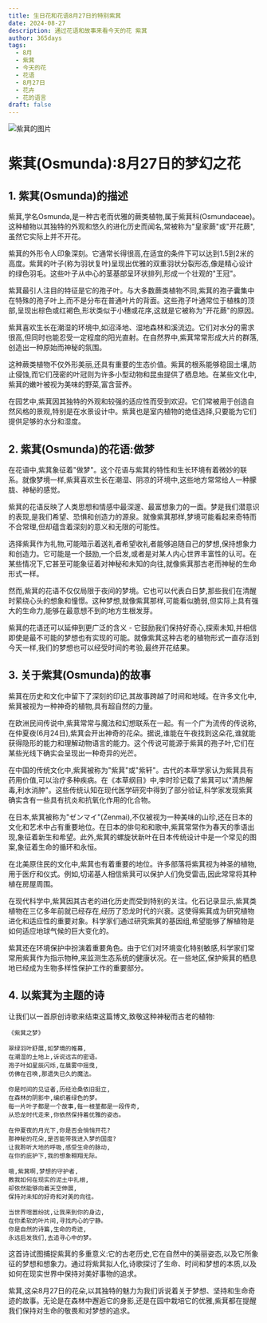 ```yaml
---
title: 生日花和花语8月27日的特别紫萁
date: 2024-08-27
description: 通过花语和故事来看今天的花 紫萁
author: 365days
tags:
  - 8月
  - 紫萁
  - 今天的花
  - 花语
  - 8月27日
  - 花卉
  - 花的语言
draft: false
---
```



![紫萁的图片](https://cdn.pixabay.com/photo/2014/05/09/14/16/fern-340802_1280.jpg#center#center)


# 紫萁(Osmunda):8月27日的梦幻之花

## 1. 紫萁(Osmunda)的描述

紫萁,学名Osmunda,是一种古老而优雅的蕨类植物,属于紫萁科(Osmundaceae)。这种植物以其独特的外观和悠久的进化历史而闻名,常被称为"皇家蕨"或"开花蕨",虽然它实际上并不开花。

紫萁的外形令人印象深刻。它通常长得很高,在适宜的条件下可以达到1.5到2米的高度。紫萁的叶子(称为羽状复叶)呈现出优雅的双重羽状分裂形态,像是精心设计的绿色羽毛。这些叶子从中心的茎基部呈环状排列,形成一个壮观的"王冠"。

紫萁最引人注目的特征是它的孢子叶。与大多数蕨类植物不同,紫萁的孢子囊集中在特殊的孢子叶上,而不是分布在普通叶片的背面。这些孢子叶通常位于植株的顶部,呈现出棕色或红褐色,形状类似于小穗或花序,这就是它被称为"开花蕨"的原因。

紫萁喜欢生长在潮湿的环境中,如沼泽地、湿地森林和溪流边。它们对水分的需求很高,但同时也能忍受一定程度的阳光直射。在自然界中,紫萁常常形成大片的群落,创造出一种原始而神秘的氛围。

这种蕨类植物不仅外形美丽,还具有重要的生态价值。紫萁的根系能够稳固土壤,防止侵蚀,而它们茂密的叶冠则为许多小型动物和昆虫提供了栖息地。在某些文化中,紫萁的嫩叶被视为美味的野菜,富含营养。

在园艺中,紫萁因其独特的外观和较强的适应性而受到欢迎。它们常被用于创造自然风格的景观,特别是在水景设计中。紫萁也是室内植物的绝佳选择,只要能为它们提供足够的水分和湿度。

## 2. 紫萁(Osmunda)的花语:做梦

在花语中,紫萁象征着"做梦"。这个花语与紫萁的特性和生长环境有着微妙的联系。就像梦境一样,紫萁喜欢生长在潮湿、阴凉的环境中,这些地方常常给人一种朦胧、神秘的感觉。

紫萁的花语反映了人类思想和情感中最深邃、最富想象力的一面。梦是我们潜意识的表现,是我们希望、恐惧和创造力的源泉。就像紫萁那样,梦境可能看起来奇特而不合常理,但却蕴含着深刻的意义和无限的可能性。

选择紫萁作为礼物,可能暗示着送礼者希望收礼者能够追随自己的梦想,保持想象力和创造力。它可能是一个鼓励,一个启发,或者是对某人内心世界丰富性的认可。在某些情况下,它甚至可能象征着对神秘和未知的向往,就像紫萁那古老而神秘的生命形式一样。

然而,紫萁的花语不仅仅局限于夜间的梦境。它也可以代表白日梦,那些我们在清醒时萦绕心头的想象和憧憬。这种梦想,就像紫萁那样,可能看似脆弱,但实际上具有强大的生命力,能够在最意想不到的地方生根发芽。

紫萁的花语还可以延伸到更广泛的含义 - 它鼓励我们保持好奇心,探索未知,并相信即使是最不可能的梦想也有实现的可能。就像紫萁这种古老的植物形式一直存活到今天一样,我们的梦想也可以经受时间的考验,最终开花结果。

## 3. 关于紫萁(Osmunda)的故事

紫萁在历史和文化中留下了深刻的印记,其故事跨越了时间和地域。在许多文化中,紫萁被视为一种神奇的植物,具有超自然的力量。

在欧洲民间传说中,紫萁常常与魔法和幻想联系在一起。有一个广为流传的传说称,在仲夏夜(6月24日),紫萁会开出神奇的花朵。据说,谁能在午夜找到这朵花,谁就能获得隐形的能力和理解动物语言的能力。这个传说可能源于紫萁的孢子叶,它们在某些光线下确实会呈现出一种奇异的光芒。

在中国的传统文化中,紫萁被称为"紫萁"或"紫轩"。古代的本草学家认为紫萁具有药用价值,可以治疗多种疾病。在《本草纲目》中,李时珍记载了紫萁可以"清热解毒,利水消肿"。这些传统认知在现代医学研究中得到了部分验证,科学家发现紫萁确实含有一些具有抗炎和抗氧化作用的化合物。

在日本,紫萁被称为"ゼンマイ"(Zenmai),不仅被视为一种美味的山珍,还在日本的文化和艺术中占有重要地位。在日本的俳句和和歌中,紫萁常常作为春天的季语出现,象征着新生和希望。此外,紫萁的螺旋状新叶在日本传统设计中是一个常见的图案,象征着生命的循环和永恒。

在北美原住民的文化中,紫萁也有着重要的地位。许多部落将紫萁视为神圣的植物,用于医疗和仪式。例如,切诺基人相信紫萁可以保护人们免受雷击,因此常常将其种植在房屋周围。

在现代科学中,紫萁因其古老的进化历史而受到特别的关注。化石记录显示,紫萁类植物在三亿多年前就已经存在,经历了恐龙时代的兴衰。这使得紫萁成为研究植物进化和适应性的重要对象。科学家们通过研究紫萁的基因组,希望能够了解植物是如何适应地球气候的巨大变化的。

紫萁还在环境保护中扮演着重要角色。由于它们对环境变化特别敏感,科学家们常常用紫萁作为指示物种,来监测生态系统的健康状况。在一些地区,保护紫萁的栖息地已经成为生物多样性保护工作的重要部分。

## 4. 以紫萁为主题的诗

让我们以一首原创诗歌来结束这篇博文,致敬这种神秘而古老的植物:

    《紫萁之梦》

    翠绿羽叶舒展,如梦境的帷幕,
    在潮湿的土地上,诉说远古的密语。
    孢子叶如星辰闪烁,在晨雾中摇曳,
    仿佛在召唤,那遗失已久的魔法。

    你是时间的见证者,历经沧桑依旧挺立,
    在森林的阴影中,编织着绿色的梦。
    每一片叶子都是一个故事,每一根茎都是一段传奇,
    从恐龙时代走来,你依然保持着优雅的姿态。

    在仲夏夜的月光下,你是否会悄悄开花?
    那神秘的花朵,是否能带我进入梦的国度?
    让我聆听大地的呼吸,感受生命的脉动,
    在你的庇护下,我的想象翱翔无际。

    哦,紫萁啊,梦想的守护者,
    教我如何在现实的泥土中扎根,
    却依然能够向着天空伸展,
    保持对未知的好奇和对美的向往。

    当世界喧嚣纷扰,让我来到你的身边,
    在你柔软的叶片间,寻找内心的宁静。
    你是自然的诗篇,生命的奇迹,
    永远启发我们,去追寻心中的梦。

这首诗试图捕捉紫萁的多重意义:它的古老历史,它在自然中的美丽姿态,以及它所象征的梦想和想象力。通过将紫萁拟人化,诗歌探讨了生命、时间和梦想的本质,以及如何在现实世界中保持对美好事物的追求。

紫萁,这朵8月27日的花朵,以其独特的魅力为我们诉说着关于梦想、坚持和生命奇迹的故事。无论是在森林中邂逅它的身影,还是在园中栽培它的优雅,紫萁都在提醒我们保持对生命的敬畏和对梦想的追求。